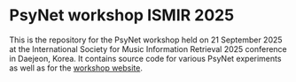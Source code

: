 # PsyNet workshop ISMIR 2025

This is the repository for the PsyNet workshop held on 21 September 2025
at the International Society for Music Information Retrieval 2025 conference
in Daejeon, Korea. It contains source code for various PsyNet experiments
as well as for the [workshop website](https://pmcharrison.github.io/psynet-workshop-ismir-2025/#).
